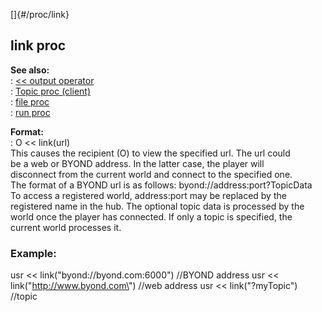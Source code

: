 []{#/proc/link}    
## link proc    
**See also:**    
:   [\<\< output operator](ref/operator/%3c%3c/output)    
:   [Topic proc (client)](ref/client/proc/Topic)    
:   [file proc](ref/proc/file)    
:   [run proc](ref/proc/run)    
<!-- -->    
**Format:**    
:   O \<\< link(url)    
This causes the recipient (O) to view the specified url. The url could    
be a web or BYOND address. In the latter case, the player will    
disconnect from the current world and connect to the specified one.    
The format of a BYOND url is as follows: byond://address:port?TopicData    
To access a registered world, address:port may be replaced by the    
registered name in the hub. The optional topic data is processed by the    
world once the player has connected. If only a topic is specified, the    
current world processes it.    
### Example:    
usr \<\< link(\"byond://byond.com:6000\") //BYOND address usr \<\<    
link(\"http://www.byond.com\") //web address usr \<\< link(\"?myTopic\")    
//topic  
